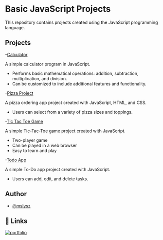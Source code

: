 # Basic JavaScript Projects

This repository contains projects created using the JavaScript programming language.


## Projects
-[Calculator ](https://github.com/mslysz/JavaScript-Projects/tree/master/Basic%20JavaScript%20Projects/JS%20Projects/Calculator)

A simple calculator program in JavaScript.
* Performs basic mathematical operations: addition, subtraction, multiplication, and division.
* Can be customized to include additional features and functionality.


-[Pizza Project](https://github.com/mslysz/JavaScript-Projects/tree/master/Basic%20JavaScript%20Projects/JS%20Projects/Pizza_Project)

A pizza ordering app project created with JavaScript, HTML, and CSS.
* Users can select from a variety of pizza sizes and toppings.

-[Tic Tac Toe Game](https://github.com/mslysz/JavaScript-Projects/tree/master/Basic%20JavaScript%20Projects/JS%20Projects/TicTacToe)

A simple Tic-Tac-Toe game project created with JavaScript.
* Two-player game
* Can be played in a web browser
* Easy to learn and play

-[Todo App](https://github.com/mslysz/JavaScript-Projects/tree/master/Basic%20JavaScript%20Projects/JS%20Projects/todo_app)

A simple To-Do app project created with JavaScript.
* Users can add, edit, and delete tasks.


## Author

- [@mslysz](https://github.com/mslysz)


## 🔗 Links
[![portfolio](https://img.shields.io/badge/my_portfolio-000?style=for-the-badge&logo=ko-fi&logoColor=white)](https://mslysz.github.io/)
